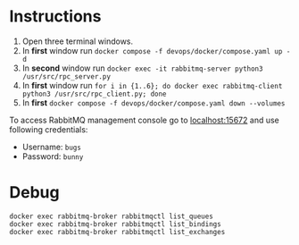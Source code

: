 # Instructions

1. Open three terminal windows.
1. In **first** window run `docker compose -f devops/docker/compose.yaml up -d`
1. In **second** window run `docker exec -it rabbitmq-server python3 /usr/src/rpc_server.py`
1. In **first** window run `for i in {1..6}; do docker exec rabbitmq-client python3 /usr/src/rpc_client.py; done`
1. In **first** `docker compose -f devops/docker/compose.yaml down --volumes`

To access RabbitMQ management console go to [localhost:15672](http://localhost:15672/) and use following credentials:
- Username: `bugs`
- Password: `bunny`

# Debug

```shell
docker exec rabbitmq-broker rabbitmqctl list_queues
docker exec rabbitmq-broker rabbitmqctl list_bindings
docker exec rabbitmq-broker rabbitmqctl list_exchanges
```
